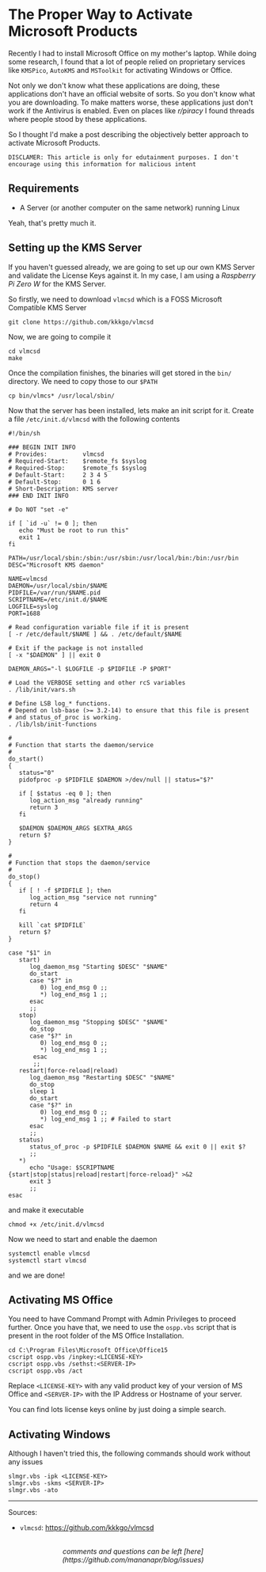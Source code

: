 # The Proper Way to Activate Microsoft Products

Recently I had to install Microsoft Office on my mother's laptop.
While doing some research, I found that a lot of people relied on proprietary services like `KMSPico`, `AutoKMS` and `MSToolkit` for activating Windows or Office.

Not only we don't know what these applications are doing, these applications don't have an official website of sorts. So you don't know what you are downloading.
To make matters worse, these applications just don't work if the Antivirus is enabled.
Even on places like *r/piracy* I found threads where people stood by these applications.

So I thought I'd make a post describing the objectively better approach to activate Microsoft Products.

```
DISCLAMER: This article is only for edutainment purposes. I don't encourage using this information for malicious intent
```

## Requirements

- A Server (or another computer on the same network) running Linux

Yeah, that's pretty much it.

## Setting up the KMS Server

If you haven't guessed already, we are going to set up our own KMS Server and validate the License Keys against it.
In my case, I am using a *Raspberry Pi Zero W* for the KMS Server.

So firstly, we need to download `vlmcsd` which is a FOSS Microsoft Compatible KMS Server
```
git clone https://github.com/kkkgo/vlmcsd
```

Now, we are going to compile it
```
cd vlmcsd
make
```

Once the compilation finishes, the binaries will get stored in the `bin/` directory. We need to copy those to our `$PATH`
```
cp bin/vlmcs* /usr/local/sbin/
```

Now that the server has been installed, lets make an init script for it. Create a file `/etc/init.d/vlmcsd` with the following contents
```
#!/bin/sh

### BEGIN INIT INFO
# Provides:          vlmcsd
# Required-Start:    $remote_fs $syslog
# Required-Stop:     $remote_fs $syslog
# Default-Start:     2 3 4 5
# Default-Stop:      0 1 6
# Short-Description: KMS server
### END INIT INFO

# Do NOT "set -e"

if [ `id -u` != 0 ]; then
   echo "Must be root to run this"
   exit 1
fi

PATH=/usr/local/sbin:/sbin:/usr/sbin:/usr/local/bin:/bin:/usr/bin
DESC="Microsoft KMS daemon"

NAME=vlmcsd
DAEMON=/usr/local/sbin/$NAME
PIDFILE=/var/run/$NAME.pid
SCRIPTNAME=/etc/init.d/$NAME
LOGFILE=syslog
PORT=1688

# Read configuration variable file if it is present
[ -r /etc/default/$NAME ] && . /etc/default/$NAME

# Exit if the package is not installed
[ -x "$DAEMON" ] || exit 0

DAEMON_ARGS="-l $LOGFILE -p $PIDFILE -P $PORT"

# Load the VERBOSE setting and other rcS variables
. /lib/init/vars.sh

# Define LSB log_* functions.
# Depend on lsb-base (>= 3.2-14) to ensure that this file is present
# and status_of_proc is working.
. /lib/lsb/init-functions

#
# Function that starts the daemon/service
#
do_start()
{
   status="0"
   pidofproc -p $PIDFILE $DAEMON >/dev/null || status="$?"

   if [ $status -eq 0 ]; then
      log_action_msg "already running"
      return 3
   fi

   $DAEMON $DAEMON_ARGS $EXTRA_ARGS
   return $?
}

#
# Function that stops the daemon/service
#
do_stop()
{
   if [ ! -f $PIDFILE ]; then
      log_action_msg "service not running"
      return 4
   fi

   kill `cat $PIDFILE`
   return $?
}

case "$1" in
   start)
      log_daemon_msg "Starting $DESC" "$NAME"
      do_start
      case "$?" in
         0) log_end_msg 0 ;;
         *) log_end_msg 1 ;;
      esac
      ;;
   stop)
      log_daemon_msg "Stopping $DESC" "$NAME"
      do_stop
      case "$?" in
         0) log_end_msg 0 ;;
         *) log_end_msg 1 ;;
       esac
       ;;
   restart|force-reload|reload)
      log_daemon_msg "Restarting $DESC" "$NAME"
      do_stop
      sleep 1
      do_start
      case "$?" in
         0) log_end_msg 0 ;;
         *) log_end_msg 1 ;; # Failed to start
      esac
      ;;
   status)
      status_of_proc -p $PIDFILE $DAEMON $NAME && exit 0 || exit $?
      ;;
   *)
      echo "Usage: $SCRIPTNAME {start|stop|status|reload|restart|force-reload}" >&2
      exit 3
      ;;
esac
```

and make it executable
```
chmod +x /etc/init.d/vlmcsd
```

Now we need to start and enable the daemon
```
systemctl enable vlmcsd
systemctl start vlmcsd
```

and we are done!

## Activating MS Office

You need to have Command Prompt with Admin Privileges to proceed further.
Once you have that, we need to use the `ospp.vbs` script that is present in the root folder of the MS Office Installation.
```
cd C:\Program Files\Microsoft Office\Office15
cscript ospp.vbs /inpkey:<LICENSE-KEY>
cscript ospp.vbs /sethst:<SERVER-IP>
cscript ospp.vbs /act
```

Replace `<LICENSE-KEY>` with any valid product key of your version of MS Office and `<SERVER-IP>` with the IP Address or Hostname of your server.

You can find lots license keys online by just doing a simple search.

## Activating Windows

Although I haven't tried this, the following commands should work without any issues
```
slmgr.vbs -ipk <LICENSE-KEY>
slmgr.vbs -skms <SERVER-IP>
slmgr.vbs -ato
```

---

Sources:

- `vlmcsd`: <https://github.com/kkkgo/vlmcsd>

<br>
<center><i>
comments and questions can be left [here](https://github.com/mananapr/blog/issues)
</i></center>

